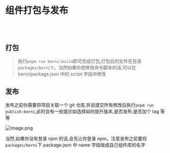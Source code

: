# 组件打包与发布

<br />
<br />

## 打包

> 执行`pnpm run berni:build`即可完成打包,打包后的文件在目录`packages/berni下`。当然如果你想修改命令脚本的话,可以在 berni/package.json 中的 script 字段中修改

## 发布

发布之前你需要将项目关联一个 git 仓库,并且提交所有修改后执行`pnpm run publish:berni`,此时会有一些提示如选择如何提升版本,是否发布,是否加个 tag 等等

![image.png](https://p1-juejin.byteimg.com/tos-cn-i-k3u1fbpfcp/8e1b7c40484f49c999ba492303e2855c~tplv-k3u1fbpfcp-watermark.image?)

当然,如果你没有登录 npm 的话,会先让你登录 npm。注意发布之前要将`packages/berni`下 package.json 中 name 字段改成自己组件库的名字
